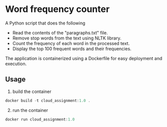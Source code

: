 
# Word frequency counter

A Python script that does the following 

- Read the contents of the "paragraphs.txt" file.
- Remove stop words from the text using NLTK library.
- Count the frequency of each word in the processed text.
- Display the top 100 frequent words and their frequencies.


The application is containerized using a Dockerfile for easy deployment and execution.





## Usage

1. build the container 
```javascript
docker build -t cloud_assignment:1.0 .
```
2. run the container
```javascript
docker run cloud_assignment:1.0
```

